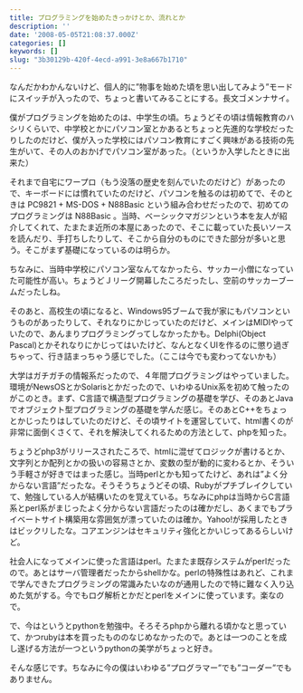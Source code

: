 ```yaml
---
title: プログラミングを始めたきっかけとか、流れとか
description: ''
date: '2008-05-05T21:08:37.000Z'
categories: []
keywords: []
slug: "3b30129b-420f-4ecd-a991-3e8a667b1710"
---
```

なんだかわかんないけど、個人的に”物事を始めた頃を思い出してみよう”モードにスイッチが入ったので、ちょっと書いてみることにする。長文ゴメンナサイ。

僕がプログラミングを始めたのは、中学生の頃。ちょうどその頃は情報教育のハシリくらいで、中学校とかにパソコン室とかあるとちょっと先進的な学校だったりしたのだけど、僕が入った学校にはパソコン教育にすごく興味がある技術の先生がいて、その人のおかげでパソコン室があった。（というか入学したときに出来た）

それまで自宅にワープロ（もう没落の歴史を刻んでいたのだけど）があったので、キーボードには慣れていたのだけど、パソコンを触るのは初めてで、そのときは PC9821 + MS-DOS + N88Basic という組み合わせだったので、初めてのプログラミングは N88Basic 。当時、ベーシックマガジンという本を友人が紹介してくれて、たまたま近所の本屋にあったので、そこに載っていた長いソースを読んだり、手打ちしたりして、そこから自分のものにできた部分が多いと思う。そこがまず基礎になっているのは明らか。

ちなみに、当時中学校にパソコン室なんてなかったら、サッカー小僧になっていた可能性が高い。ちょうどＪリーグ開幕したころだったし、空前のサッカーブームだったしね。

そのあと、高校生の頃になると、Windows95ブームで我が家にもパソコンというものがあったりして、それなりにかじっていたのだけど、メインはMIDIやっていたので、あんまりプログラミングってしなかったかも。Delphi(Object Pascal)とかそれなりにかじってはいたけど、なんとなくUIを作るのに懲り過ぎちゃって、行き詰まっちゃう感じでした。（ここは今でも変わってないかも）

大学はガチガチの情報系だったので、４年間プログラミングはやっていました。環境がNewsOSとかSolarisとかだったので、いわゆるUnix系を初めて触ったのがこのとき。まず、C言語で構造型プログラミングの基礎を学び、そのあとJavaでオブジェクト型プログラミングの基礎を学んだ感じ。そのあとC++をちょっとかじったりはしていたのだけど、その頃サイトを運営していて、html書くのが非常に面倒くさくて、それを解決してくれるための方法として、phpを知った。

ちょうどphp3がリリースされたころで、htmlに混ぜてロジックが書けるとか、文字列とか配列とかの扱いの容易さとか、変数の型が動的に変わるとか、そういう手軽さが好きではまった感じ。当時perlとかも知ってたけど、あれは”よく分からない言語”だったな。そうそうちょうどその頃、Rubyがプチブレイクしていて、勉強している人が結構いたのを覚えている。ちなみにphpは当時からC言語系とperl系がまじったよく分からない言語だったのは確かだし、あくまでもプライベートサイト構築用な雰囲気が漂っていたのは確か。Yahoo!が採用したときはビックリしたな。コアエンジンはセキュリティ強化とかいじってあるらしいけど。

社会人になってメインに使った言語はperl。たまたま既存システムがperlだったので。あとはサーバ管理者だったからshellかな。perlの特殊性はあれど、これまで学んできたプログラミングの常識みたいなのが通用したので特に難なく入り込めた気がする。今でもログ解析とかだとperlをメインに使っています。楽なので。

で、今はというとpythonを勉強中。そろそろphpから離れる頃かなと思っていて、かつrubyは本を買ったもののなじめなかったので。あとは一つのことを成し遂げる方法が一つというpythonの美学がちょっと好き。

そんな感じです。ちなみに今の僕はいわゆる”プログラマー”でも”コーダー”でもありません。